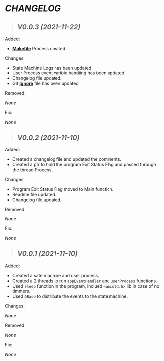 # _CHANGELOG_

> ## _V0.0.3 (2021-11-22)_

Added:

  - [**Makefile**](Makefile) Process created.

Changes:

  - State Machine Logs has been updated.
  - User Process event varible handling has been updated.
  - Changelog file updated.
  - Git [**Ignore**](.gitignore) file has been updated

Removed:

  _None_

Fix:

  _None_

> ## _V0.0.2 (2021-11-10)_

Added:

  - Created a changelog file and updated the comments.
  - Created a ptr to hold the program Exit Status Flag and passed through the thread Process.

Changes:

  - Program Exit Status Flag moved to Main function.
  - Readme file updated.
  - Changelog file updated.

Removed:

  _None_

Fix:

  _None_

> ## _V0.0.1 (2021-11-10)_

Added:

  - Created a sate machine and user process.
  - Created a 2 threads to run `appEventHandler` and `userProcess` functions.
  - Used `sleep` function in the program, inclued `<unistd.h>` lib in case of no timmers.
  - Used `QBase` to distribute the events to the state machine.

Changes:

  _None_

Removed:

  _None_

Fix:

  _None_

